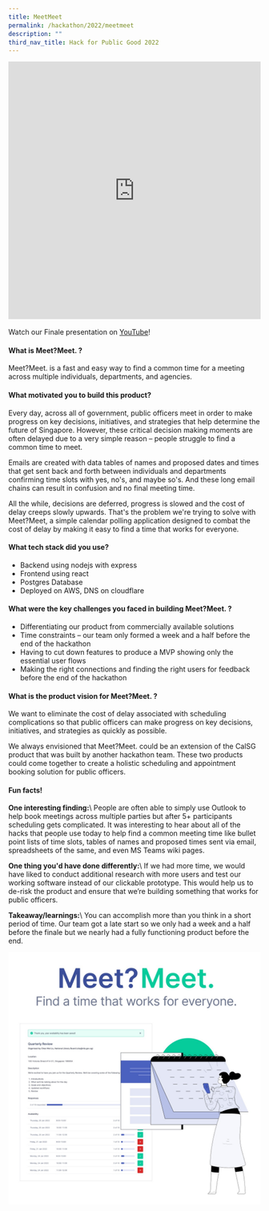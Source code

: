 ```yaml
---
title: MeetMeet
permalink: /hackathon/2022/meetmeet
description: ""
third_nav_title: Hack for Public Good 2022
---
```

<iframe allowfullscreen="true" height="515" width="100%" frameborder="0" src="https://docs.google.com/presentation/d/e/2PACX-1vQ2VZMSEexIX2dNODjeIy4Cn4abbhzkveBnLx-eEHYSFgrX7nNkaRz3fKk2Tp8lKniLZ7MTadZIr4wf/embed?start=false&loop=false&delayms=3000"></iframe>

Watch our Finale presentation on [YouTube](https://youtu.be/sgEs3lfPZhY)!

#### What is Meet?Meet. ?
Meet?Meet. is a fast and easy way to find a common time for a meeting across multiple individuals, departments, and agencies.

#### What motivated you to build this product?
Every day, across all of government, public officers meet in order to make progress on key decisions, initiatives, and strategies that help determine the future of Singapore. However, these critical decision making moments are often delayed due to a very simple reason – people struggle to find a common time to meet.

Emails are created with data tables of names and proposed dates and times that get sent back and forth between individuals and departments confirming time slots with yes, no's, and maybe so's. And these long email chains can result in confusion and no final meeting time.

All the while, decisions are deferred, progress is slowed and the cost of delay creeps slowly upwards.
 That's the problem we're trying to solve with Meet?Meet, a simple calendar polling application designed to combat the cost of delay by making it easy to find a time that works for everyone.

#### What tech stack did you use?

- Backend using nodejs with express
- Frontend using react
- Postgres Database 
- Deployed on AWS, DNS on cloudflare
 
#### What were the key challenges you faced in building Meet?Meet. ? 

- Differentiating our product from commercially available solutions
 - Time constraints – our team only formed a week and a half before the end of the hackathon
 - Having to cut down features to produce a MVP showing only the essential user flows
 - Making the right connections and finding the right users for feedback before the end of the hackathon

#### What is the product vision for Meet?Meet. ? 
We want to eliminate the cost of delay associated with scheduling complications so that public officers can make progress on key decisions, initiatives, and strategies as quickly as possible.

We always envisioned that Meet?Meet. could be an extension of the CalSG product that was built by another hackathon team. These two products could come together to create a holistic scheduling and appointment booking solution for public officers.

#### Fun facts!
**One interesting finding:**\\
People are often able to simply use Outlook to help book meetings across multiple parties but after 5+ participants scheduling gets complicated. It was interesting to hear about all of the hacks that people use today to help find a common meeting time like bullet point lists of time slots, tables of names and proposed times sent via email, spreadsheets of the same, and even MS Teams wiki pages.

**One thing you'd have done differently:**\\
If we had more time, we would have liked to conduct additional research with more users and test our working software instead of our clickable prototype. This would help us to de-risk the product and ensure that we’re building something that works for public officers.

**Takeaway/learnings:**\\
You can accomplish more than you think in a short period of time. Our team got a late start so we only had a week and a half before the finale but we nearly had a fully functioning product before the end.

![MeetMeet product demo image](/images/meetmeet-snapshot.jpeg)